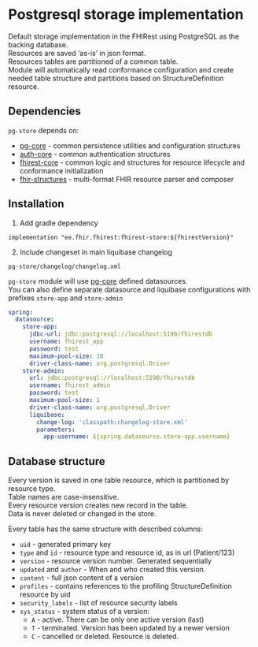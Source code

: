 # Postgresql storage implementation
Default storage implementation in the FHIRest using PostgreSQL as the backing database.  
Resources are saved ‘as-is’ in json format.  
Resources tables are partitioned of a common table.  
Module will automatically read conformance configuration and create needed table structure and partitions based on StructureDefinition resource.

## Dependencies

`pg-store` depends on:
* [pg-core](../pg-store) - common persistence utilities and configuration structures
* [auth-core](../auth-core) - common authentication structures
* [fhirest-core](../fhirest-core) - common logic and structures for resource lifecycle and conformance initialization
* [fhir-structures](../fhir-structures) - multi-format FHIR resource parser and composer


## Installation
1. Add gradle dependency
```
implementation "ee.fhir.fhirest:fhirest-store:${fhirestVersion}"
```
2. Include changeset in main liquibase changelog
```
pg-store/changelog/changelog.xml
```

`pg-store` module will use [pg-core](../pg-core) defined datasources.  
You can also define separate datasource and liquibase configurations with prefixes `store-app` and `store-admin`
```yml
spring:
  datasource:
    store-app:
      jdbc-url: jdbc:postgresql://localhost:5190/fhirestdb
      username: fhirest_app
      password: test
      maximum-pool-size: 10
      driver-class-name: org.postgresql.Driver
    store-admin:
      url: jdbc:postgresql://localhost:5190/fhirestdb
      username: fhirest_admin
      password: test
      maximum-pool-size: 1
      driver-class-name: org.postgresql.Driver
      liquibase:
        change-log: 'classpath:changelog-store.xml'
        parameters:
          app-username: ${spring.datasource.store-app.username}
```


## Database structure

Every version is saved in one table resource, which is partitioned by resource type.  
Table names are case-insensitive.  
Every resource version creates new record in the table.  
Data is never deleted or changed in the store.  

Every table has the same structure with described columns:  
* `uid` - generated primary key
* `type` and `id` - resource type and resource id, as in url (Patient/123)
* `version` - resource version number. Generated sequentially
* `updated` and `author` - When and who created this version.
* `content` - full json content of a version
* `profiles` - contains references to the profiling StructureDefinition resource by uid
* `security_labels` - list of resource security labels
* `sys_status` - system status of a version:
  * `A` - active. There can be only one active version (last)
  * `T` - terminated. Version has been updated by a newer version
  * `C` - cancelled or deleted. Resource is deleted.
